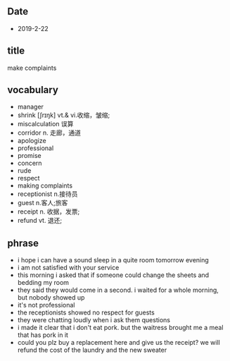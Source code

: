 ## Date

* 2019-2-22

## title
make complaints

## vocabulary
* manager
* shrink  [ʃrɪŋk] vt.& vi.收缩，皱缩;
* miscalculation 误算
* corridor n. 走廊，通道
* apologize
* professional
* promise
* concern
* rude
* respect
* making complaints
* receptionist n.接待员
* guest n.客人;旅客
* receipt n. 收据，发票;
* refund vt.  退还;

## phrase
* i hope i can have a sound sleep in a quite room tomorrow evening
* i am not satisfied with your service
* this morning i asked that if someone could change the sheets and bedding my room
* they said they would come in a second. i waited for a whole morning, but nobody showed up
* it's not professional
* the receptionists showed no respect for guests
* they were chatting loudly when i ask them questions
* i made it clear that i don't eat pork. but the waitress brought me a meal that has pork in it
* could you plz buy a replacement here and give us the receipt? we will refund the cost of the laundry and the new sweater
